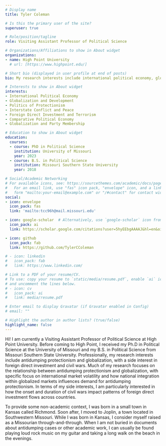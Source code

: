 ```yaml
---
# Display name
title: Tyler Coleman

# Is this the primary user of the site?
superuser: true

# Role/position/tagline
role: Visiting Assistant Professor of Political Science

# Organizations/Affiliations to show in About widget
organizations:
- name: High Point University
  # url: [https://www.highpoint.edu/]

# Short bio (displayed in user profile at end of posts)
bio: My research interests include international political economy, globalization and development, and intrastate conflict.

# Interests to show in About widget
interests:
- International Political Economy
- Globalization and Development
- Politics of Protectionism
- Interstate Conflict and Peace
- Foreign Direct Investment and Terrorism
- Comparative Political Economy
- Globalization and Party Membership

# Education to show in About widget
education:
  courses:
  - course: PhD in Political Science
    institution: University of Missouri
    year: 2023 
  - course: B.S. in Political Science
    institution: Missouri Southern State University
    year: 2018

# Social/Academic Networking
# For available icons, see: https://sourcethemes.com/academic/docs/page-builder/#icons
#   For an email link, use "fas" icon pack, "envelope" icon, and a link in the
#   form "mailto:your-email@example.com" or "/#contact" for contact widget.
social:
- icon: envelope
  icon_pack: fas
  link: 'mailto:tcc96h@mail.missouri.edu'

- icon: google-scholar  # Alternatively, use `google-scholar` icon from `ai` icon pack
  icon_pack: ai
  link: https://scholar.google.com/citations?user=5hyEEbgAAAAJ&hl=en&oi=ao

- icon: github
  icon_pack: fab
  link: https://github.com/TylerCColeman

# - icon: linkedin
#   icon_pack: fab
#   link: https://www.linkedin.com/

# Link to a PDF of your resume/CV.
# To use: copy your resume to `static/media/resume.pdf`, enable `ai` icons in `params.toml`, 
# and uncomment the lines below.
# - icon: cv
#   icon_pack: ai
#   link: media/resume.pdf

# Enter email to display Gravatar (if Gravatar enabled in Config)
# email: ""

# Highlight the author in author lists? (true/false)
highlight_name: false
---
```


Hi! I am currently a Visiting Assistant Professor of Political Science at High Point University. Before coming to High Point, I received my Ph.D in Political Science at the University of Missouri and my B.S. in Political Science from Missouri Southern State University. Professionally, my research interests include antidumping protectionism and globalization, with a side interest in foreign direct investment and civil wars. Much of my research focuses on the relationship between antidumping protectionism and globalization, with specific focus on international market volatility and how national integration within globalized markets influences demand for antidumping protectionism. In terms of my side interests, I am particularly interested in how the onset and duration of civil wars impact patterns of foreign direct investment flows across countries. 

To provide some non-academic context, I was born in a small town in Kansas called Richmond. Soon after, I moved to Joplin, a town located in Southwestern Missouri. While I was born in Kansas, I consider myself raised as a Missourian through-and-through. When I am not buried in documents about antidumping cases or other academic work, I can usually be found playing loud rock music on my guitar and taking a long walk on the beach in the evenings. 
